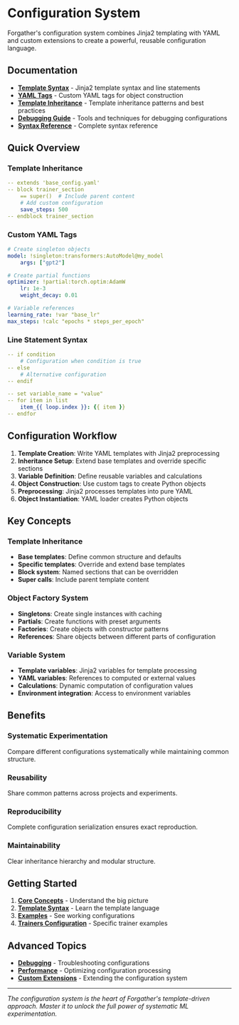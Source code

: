 # Configuration System

Forgather's configuration system combines Jinja2 templating with YAML and custom extensions to create a powerful, reusable configuration language.

## Documentation

- **[Template Syntax](template-syntax.md)** - Jinja2 template syntax and line statements
- **[YAML Tags](yaml-tags.md)** - Custom YAML tags for object construction
- **[Template Inheritance](inheritance.md)** - Template inheritance patterns and best practices
- **[Debugging Guide](debugging.md)** - Tools and techniques for debugging configurations
- **[Syntax Reference](syntax-reference.md)** - Complete syntax reference

## Quick Overview

### Template Inheritance
```yaml
-- extends 'base_config.yaml'
-- block trainer_section
    == super()  # Include parent content
    # Add custom configuration
    save_steps: 500
-- endblock trainer_section
```

### Custom YAML Tags
```yaml
# Create singleton objects
model: !singleton:transformers:AutoModel@my_model
    args: ["gpt2"]

# Create partial functions
optimizer: !partial:torch.optim:AdamW
    lr: 1e-3
    weight_decay: 0.01

# Variable references
learning_rate: !var "base_lr"
max_steps: !calc "epochs * steps_per_epoch"
```

### Line Statement Syntax
```yaml
-- if condition
    # Configuration when condition is true
-- else
    # Alternative configuration
-- endif

-- set variable_name = "value"
-- for item in list
    item_{{ loop.index }}: {{ item }}
-- endfor
```

## Configuration Workflow

1. **Template Creation**: Write YAML templates with Jinja2 preprocessing
2. **Inheritance Setup**: Extend base templates and override specific sections
3. **Variable Definition**: Define reusable variables and calculations
4. **Object Construction**: Use custom tags to create Python objects
5. **Preprocessing**: Jinja2 processes templates into pure YAML
6. **Object Instantiation**: YAML loader creates Python objects

## Key Concepts

### Template Inheritance
- **Base templates**: Define common structure and defaults
- **Specific templates**: Override and extend base templates
- **Block system**: Named sections that can be overridden
- **Super calls**: Include parent template content

### Object Factory System
- **Singletons**: Create single instances with caching
- **Partials**: Create functions with preset arguments
- **Factories**: Create objects with constructor patterns
- **References**: Share objects between different parts of configuration

### Variable System
- **Template variables**: Jinja2 variables for template processing
- **YAML variables**: References to computed or external values
- **Calculations**: Dynamic computation of configuration values
- **Environment integration**: Access to environment variables

## Benefits

### Systematic Experimentation
Compare different configurations systematically while maintaining common structure.

### Reusability
Share common patterns across projects and experiments.

### Reproducibility
Complete configuration serialization ensures exact reproduction.

### Maintainability
Clear inheritance hierarchy and modular structure.

## Getting Started

1. **[Core Concepts](../core-concepts/)** - Understand the big picture
2. **[Template Syntax](template-syntax.md)** - Learn the template language
3. **[Examples](../examples/)** - See working configurations
4. **[Trainers Configuration](../trainers/configuration.md)** - Specific trainer examples

## Advanced Topics

- **[Debugging](debugging.md)** - Troubleshooting configurations
- **[Performance](../guides/performance-optimization.md)** - Optimizing configuration processing
- **[Custom Extensions](../contributing/adding-trainers.md)** - Extending the configuration system

---

*The configuration system is the heart of Forgather's template-driven approach. Master it to unlock the full power of systematic ML experimentation.*